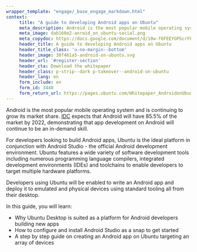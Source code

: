 ```yaml
---
wrapper_template: "engage/_base_engage_markdown.html"
context:
     title: "A guide to developing Android apps on Ubuntu"
     meta_description: Android is the most popular mobile operating system and is continuing to grow its market share.  IDC expects that Android will have 85.5% of the market by 2022, demonstrating that app development on Android will continue to be an in-demand skill.
     meta_image: dab160e2-anroid_on_ubuntu-social.png
     meta_copydoc: https://docs.google.com/document/d/10w-f6FEEYGPGcrFFPiZmWioZnfC3lfvfjqx_tMsi1nE/edit
     header_title: A guide to developing Android apps on Ubuntu
     header_title_class: 'u-no-margin--bottom'
     header_image: 30f461a5-android-on-ubuntu.svg
     header_url: '#register-section'
     header_cta: Download the whitepaper
     header_class: p-strip--dark p-takeover--android-on-ubuntu
     header_lang: en
     form_include: en
     form_id: 3440
     form_return_url: https://pages.ubuntu.com/Whitepaper_AndroidonUbuntu-TY.html
---
```


Android is the most popular mobile operating system and is continuing to grow its market share.  <a class="p-link--external" href="https://www.idc.com/promo/smartphone-market-share/os">IDC</a> expects that Android will have 85.5% of the market by 2022, demonstrating that app development on Android will continue to be an in-demand skill.

For developers looking to build Android apps, Ubuntu is the ideal platform in conjunction with Android Studio - the official Android development environment. Ubuntu features a wide variety of software development tools including numerous programming language compilers, integrated development environments (IDEs) and toolchains to enable developers to target multiple hardware platforms.

Developers using Ubuntu will be enabled to write an Android app and deploy it to emulated and physical devices using standard tooling all from their desktop.

In this guide, you will learn:

<ul class="p-list">
  <li class="p-list__item is-ticked">
    Why Ubuntu Desktop is suited as a platform for Android developers building new apps
  </li>
  <li class="p-list__item is-ticked">
    How to configure and install Android Studio as a snap to get started
  </li>
  <li class="p-list__item is-ticked">
    A step by step guide on creating an Android app on Ubuntu targeting an array of devices
  </li>
</ul>

<style>
.p-takeover--android-on-ubuntu {
  background-color: #2C001E;
}

.p-takeover--android-on-ubuntu .p-takeover__title {
  font-weight: 100;
}

@media (min-width: 768px) {
  .p-takeover--android-on-ubuntu {
    background-color: #2C001E;
    background-image:
            url('https://assets.ubuntu.com/v1/1487c2c6-suru-background.svg'),
            linear-gradient(199deg, #E95420 0%, #5E2750 25%, #2C001E 50%);
    background-position: right;
    background-repeat: no-repeat;
    background-size: contain;
  }
}
</style>
